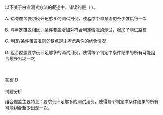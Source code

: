 <div class="detail lh2">以下关于白盒测试方法的叙述中，错误的是（  ）。<br/><br/>A. 语句覆盖要求设计足够多的测试用例，使程序中每条语句至少被执行一次<br/><br/>B. 与判定覆盖相比，条件覆盖增加对符合判定情况的测试，增加了测试路径<br/><br/>C. 判定/条件覆盖准则的缺点是未考虑条件的组合情况<br/><br/>D. 组合覆盖要求设计足够多的测试用例，使得每个判定中条件结果的所有可能组合最多出现一次<br/><br/><br/><br/>答案 D<br/><br/>试题分析<br/><p>组合覆盖主要特点：要求设计足够多的测试用例，使得每个判定中条件结果的所有可能组合至少出现一次。</p></div>